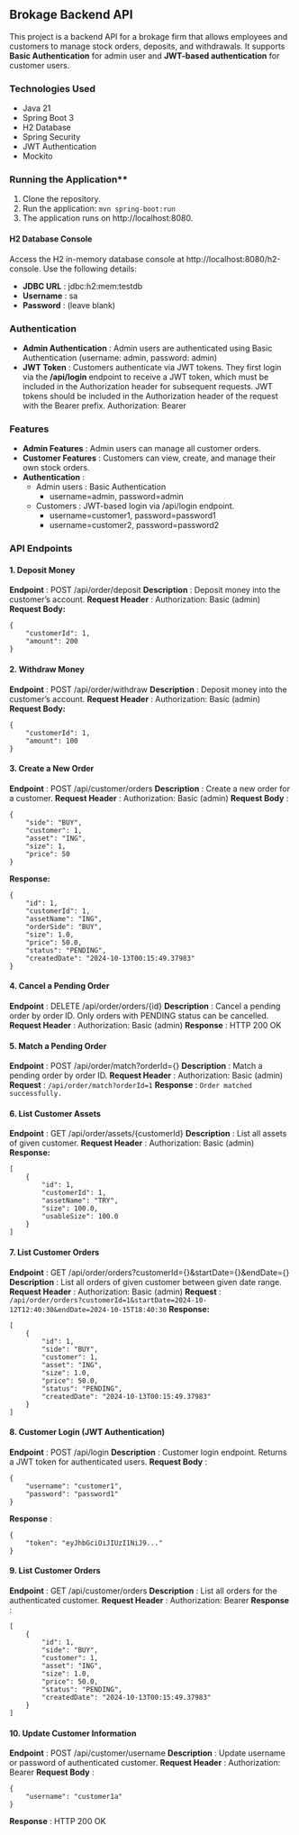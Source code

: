 ## Brokage Backend API

This project is a backend API for a brokage firm that allows employees and customers to manage stock orders, deposits,
and withdrawals. It supports **Basic Authentication** for admin user and **JWT-based authentication** for customer
users.

### Technologies Used

- Java 21
- Spring Boot 3
- H2 Database
- Spring Security
- JWT Authentication
- Mockito

### Running the Application**

1. Clone the repository.
2. Run the application: `mvn spring-boot:run`
3. The application runs on http://localhost:8080.

#### H2 Database Console

Access the H2 in-memory database console at http://localhost:8080/h2-console. Use the following details:

- **JDBC URL** : jdbc:h2:mem:testdb
- **Username** : sa
- **Password** : (leave blank)

### Authentication

- **Admin Authentication** : Admin users are authenticated using Basic Authentication (username: admin, password: admin)
- **JWT Token** : Customers authenticate via JWT tokens. They first login via the **/api/login** endpoint to receive a
  JWT token, which must be included in the Authorization header for subsequent requests. JWT tokens should be included
  in the Authorization header of the request with the Bearer prefix. Authorization: Bearer

### Features

- **Admin Features** : Admin users can manage all customer orders.
- **Customer Features** : Customers can view, create, and manage their own stock orders.
- **Authentication** :
    - Admin users : Basic Authentication 
      - username=admin, password=admin
    - Customers : JWT-based login via /api/login endpoint.
      - username=customer1, password=password1
      - username=customer2, password=password2

### API Endpoints

#### 1. Deposit Money

**Endpoint** : POST /api/order/deposit
**Description** : Deposit money into the customer’s account.
**Request Header** : Authorization: Basic (admin)
**Request Body:**

```
{
    "customerId": 1,
    "amount": 200
}
```

#### 2. Withdraw Money

**Endpoint** : POST /api/order/withdraw
**Description** : Deposit money into the customer’s account.
**Request Header** : Authorization: Basic (admin)
**Request Body:**

```
{
    "customerId": 1,
    "amount": 100
}
```

#### 3. Create a New Order

**Endpoint** :  POST /api/customer/orders
**Description** : Create a new order for a customer.
**Request Header** : Authorization: Basic (admin)
**Request Body** :

```
{
    "side": "BUY",
    "customer": 1,
    "asset": "ING",
    "size": 1,
    "price": 50
}
```

**Response:**

```
{
    "id": 1,
    "customerId": 1,
    "assetName": "ING",
    "orderSide": "BUY",
    "size": 1.0,
    "price": 50.0,
    "status": "PENDING",
    "createdDate": "2024-10-13T00:15:49.37983"
}
```

#### 4. Cancel a Pending Order

**Endpoint** : DELETE /api/order/orders/{id}
**Description** : Cancel a pending order by order ID. Only orders with PENDING status can be cancelled.
**Request Header** : Authorization: Basic (admin)
**Response** : HTTP 200 OK

#### 5. Match a Pending Order

**Endpoint** : POST /api/order/match?orderId={}
**Description** : Match a pending order by order ID.
**Request Header** : Authorization: Basic (admin)
**Request** : `/api/order/match?orderId=1`
**Response** : `Order matched successfully.`

#### 6. List Customer Assets

**Endpoint** : GET /api/order/assets/{customerId}
**Description** : List all assets of given customer.
**Request Header** : Authorization: Basic (admin)
**Response:**

```
[
    {
        "id": 1,
        "customerId": 1,
        "assetName": "TRY",
        "size": 100.0,
        "usableSize": 100.0
    }
]
```

#### 7. List Customer Orders

**Endpoint** : GET /api/order/orders?customerId={}&startDate={}&endDate={}
**Description** :  List all orders of given customer between given date range.
**Request Header** : Authorization: Basic (admin)
**Request** : `/api/order/orders?customerId=1&startDate=2024-10-12T12:40:30&endDate=2024-10-15T18:40:30`
**Response:**

```
[
    {
        "id": 1,
        "side": "BUY",
        "customer": 1,
        "asset": "ING",
        "size": 1.0,
        "price": 50.0,
        "status": "PENDING",
        "createdDate": "2024-10-13T00:15:49.37983"
    }
]
```

#### 8. Customer Login (JWT Authentication)

**Endpoint** : POST /api/login
**Description** : Customer login endpoint. Returns a JWT token for authenticated users.
**Request Body** :

```
{
	"username": "customer1",
	"password": "password1"
}
```

**Response** :

```
{
	"token": "eyJhbGciOiJIUzI1NiJ9..."
}
```

#### 9. List Customer Orders

**Endpoint** : GET /api/customer/orders
**Description** : List all orders for the authenticated customer.
**Request Header** : Authorization: Bearer
**Response** :

```
[
    {
        "id": 1,
        "side": "BUY",
        "customer": 1,
        "asset": "ING",
        "size": 1.0,
        "price": 50.0,
        "status": "PENDING",
        "createdDate": "2024-10-13T00:15:49.37983"
    }
]
```

#### 10. Update Customer Information

**Endpoint** : POST /api/customer/username
**Description** : Update username or password of authenticated customer.
**Request Header** : Authorization: Bearer
**Request Body** :

```
{
	"username": "customer1a"
}
```

**Response** : HTTP 200 OK
